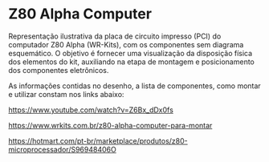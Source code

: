 # Z80 Alpha Computer 

Representação ilustrativa da placa de circuito impresso (PCI) do computador Z80 Alpha (WR-Kits), com os componentes sem diagrama esquemático. O objetivo é fornecer uma visualização da disposição física dos elementos do kit, auxiliando na etapa de montagem e posicionamento dos componentes eletrônicos.

As informações contidas no desenho, a lista de componentes, como montar e utilizar constam nos links abaixo:

https://www.youtube.com/watch?v=Z6Bx_dDx0fs

https://www.wrkits.com.br/z80-alpha-computer-para-montar

https://hotmart.com/pt-br/marketplace/produtos/z80-microprocessador/S96948406O
